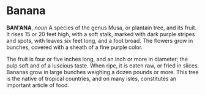# Banana

**BAN'ANA**, _noun_ A species of the genus Musa, or plantain tree, and its fruit. It rises 15 or 20 feet high, with a soft stalk, marked with dark purple stripes and spots, with leaves six feet long, and a foot broad. The flowers grow in bunches, covered with a sheath of a fine purple color.

The fruit is four or five inches long, and an inch or more in diameter; the pulp soft and of a luscious taste. When ripe, it is eaten raw, or fried in slices. Bananas grow in large bunches weighing a dozen pounds or more. This tree is the native of tropical countries, and on many isles, constitutes an important article of food.